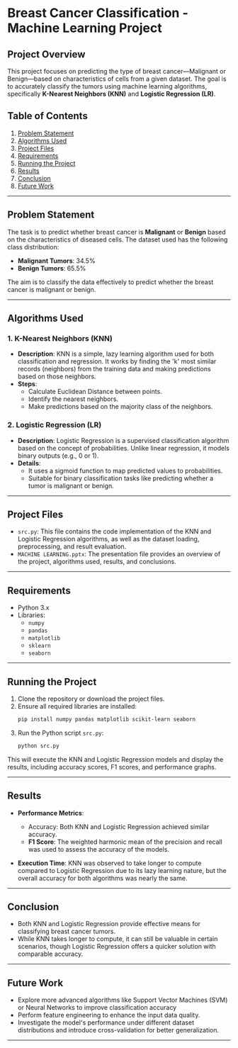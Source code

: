 
# Breast Cancer Classification - Machine Learning Project

## Project Overview

This project focuses on predicting the type of breast cancer—Malignant or Benign—based on characteristics of cells from a given dataset. The goal is to accurately classify the tumors using machine learning algorithms, specifically **K-Nearest Neighbors (KNN)** and **Logistic Regression (LR)**.

## Table of Contents
1. [Problem Statement](#problem-statement)
2. [Algorithms Used](#algorithms-used)
3. [Project Files](#project-files)
4. [Requirements](#requirements)
5. [Running the Project](#running-the-project)
6. [Results](#results)
7. [Conclusion](#conclusion)
8. [Future Work](#future-work)

---

## Problem Statement

The task is to predict whether breast cancer is **Malignant** or **Benign** based on the characteristics of diseased cells. The dataset used has the following class distribution:

- **Malignant Tumors**: 34.5%
- **Benign Tumors**: 65.5%

The aim is to classify the data effectively to predict whether the breast cancer is malignant or benign.

---

## Algorithms Used

### 1. K-Nearest Neighbors (KNN)
- **Description**: KNN is a simple, lazy learning algorithm used for both classification and regression. It works by finding the 'k' most similar records (neighbors) from the training data and making predictions based on those neighbors.
- **Steps**:
  - Calculate Euclidean Distance between points.
  - Identify the nearest neighbors.
  - Make predictions based on the majority class of the neighbors.

### 2. Logistic Regression (LR)
- **Description**: Logistic Regression is a supervised classification algorithm based on the concept of probabilities. Unlike linear regression, it models binary outputs (e.g., 0 or 1).
- **Details**: 
  - It uses a sigmoid function to map predicted values to probabilities.
  - Suitable for binary classification tasks like predicting whether a tumor is malignant or benign.

---

## Project Files

- `src.py`: This file contains the code implementation of the KNN and Logistic Regression algorithms, as well as the dataset loading, preprocessing, and result evaluation.
- `MACHINE LEARNING.pptx`: The presentation file provides an overview of the project, algorithms used, results, and conclusions.

---

## Requirements

- Python 3.x
- Libraries:
  - `numpy`
  - `pandas`
  - `matplotlib`
  - `sklearn`
  - `seaborn`

---

## Running the Project

1. Clone the repository or download the project files.
2. Ensure all required libraries are installed:
   ```bash
   pip install numpy pandas matplotlib scikit-learn seaborn
   ```
3. Run the Python script `src.py`:
   ```bash
   python src.py
   ```

This will execute the KNN and Logistic Regression models and display the results, including accuracy scores, F1 scores, and performance graphs.

---

## Results

- **Performance Metrics**:
  - Accuracy: Both KNN and Logistic Regression achieved similar accuracy.
  - **F1 Score**: The weighted harmonic mean of the precision and recall was used to assess the accuracy of the models.
  
- **Execution Time**: KNN was observed to take longer to compute compared to Logistic Regression due to its lazy learning nature, but the overall accuracy for both algorithms was nearly the same.

---

## Conclusion

- Both KNN and Logistic Regression provide effective means for classifying breast cancer tumors.
- While KNN takes longer to compute, it can still be valuable in certain scenarios, though Logistic Regression offers a quicker solution with comparable accuracy.

---

## Future Work

- Explore more advanced algorithms like Support Vector Machines (SVM) or Neural Networks to improve classification accuracy
- Perform feature engineering to enhance the input data quality.
- Investigate the model's performance under different dataset distributions and introduce cross-validation for better generalization.

---

